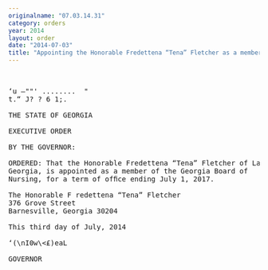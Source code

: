 ```yaml
---
originalname: "07.03.14.31"
category: orders
year: 2014
layout: order
date: "2014-07-03"
title: "Appointing the Honorable Fredettena “Tena” Fletcher as a member of the Georgia Board of Nursing"
---
```

<pre>
 

‘u —""' ........  "
t.“ J? ? 6 1;.

THE STATE OF GEORGIA

EXECUTIVE ORDER

BY THE GOVERNOR:

ORDERED: That the Honorable Fredettena “Tena” Fletcher of Lamar County,
Georgia, is appointed as a member of the Georgia Board of
Nursing, for a term of ofﬁce ending July 1, 2017.

The Honorable F redettena “Tena” Fletcher
376 Grove Street
Barnesville, Georgia 30204

This third day of July, 2014

‘(\nI0w\<£)eaL

GOVERNOR

</pre>

